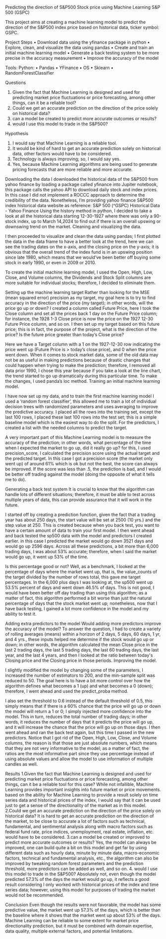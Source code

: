Predicting the direction of S&P500 Stock price using Machine Learning S&P 500 (GSPC)

This project aims at creating a machine learning model to predict the direction of the S&P500 index price based on historical data, ticker symbol: GSPC. 

Project Steps 
•	Download data using the yfinance package in python
•	Explore, clean, and visualize the data using pandas
•	Create and train an initial machine learning model 
•	Generate a back testing system to be more precise in the accuracy measurement
•	Improve the accuracy of the model

Tools:
Python:
•	Pandas
•	YFinance
•	OS
•	Sklearn 
•	RandomForestClassifier

Questions
1.	Given the fact that Machine Learning is designed and used for predicting market price fluctuations or price forecasting, among other things, can it be a reliable tool?
2.	Could we get an accurate prediction on the direction of the price solely on historical data?
3.	can a model be created to predict more accurate outcomes or results?
4.	would I use this model to trade in the S&P500?
   
Hypothesis
1.	I would say that Machine Learning is a reliable tool. 
2.	It would be kind of hard to get an accurate prediction solely on historical data, other factors would have to be considered.
3.	Technology is always improving; so, I would say yes.
4.	Yes, because Machine Learning algorithms are being used to generate pricing forecasts that are more reliable and more accurate.
   
Downloading the data
I downloaded the historical data of the S&P500 from yahoo finance by loading a package called yfinance into Jupiter notebook, this package calls the yahoo API to download daily stock and index prices. In this case I did not implement a ROCCC approach to determine the credibility of the data.
Nonetheless, I’m providing yahoo finance S&P500 index historical data website as reference: S&P 500 (^GSPC) Historical Data - Yahoo Finance
Using the history method in python, I decided to take a look at all the historical data starting 12-30-1927 where there was only a 90-stock index, up to March 14,2024 to find out if there is an overall upswing or downswing trend on the market. 
Cleaning and visualizing the data.

I then proceeded to visualize and clean the data using pandas; I first plotted the data in the data frame to have a better look at the trend, here we can see the trading dates on the x-axis, and the closing price on the y-axis; it is obvious that the overall trend of the index fund is in an upswing position since late 1980, which means that we would’ve been better off buying some stock in early 1990, or even in 2009 or 2010.

To create the initial machine learning model, I used the Open, High, Low, Close, and Volume columns, the Dividends and Stock Split columns are more suitable for individual stocks; therefore, I decided to eliminate them. 

Setting up the machine learning target 
Rather than looking for the MSE (mean squared error) precision as my target, my goal here is to try to find accuracy in the direction of the price (my target); in other words, will the price go up or down?
I created a column called Future Price, here I took the Close column and set all the prices back 1 day on the Future Price column; for instance, the 1928 1-3 Close price is now the price on the 1927 12-30 Future Price column, and so on. 
I then set up my target based on this future price; this is in fact, the purpose of the project, what is the direction of the price? Is the future price greater than today’s Close price?

Here we have a Target column with a 1 on the 1927-12-30 row indicating the price went up (Future Price is > today’s close price), and 0 when the price went down.
When it comes to stock market data, some of the old data may not be as useful in making predictions because of drastic changes that could happen when trying to make the prediction; therefore, I removed all data prior 1990, I chose this year because if you take a look at the line chart, the trend started to go up dramatically during this particular time. To make the changes, I used panda’s loc method.
Training an initial machine learning model.

I have now set up my data, and to train the first machine learning model I used a ‘random forest classifier’, this allowed me to train a lot of individual decision trees with randomized parameters and uses averaging to improve the predictive accuracy.
I placed all the rows into the training set, except the last 100 rows, I placed these last 100 rows into the test set; this is a simple baseline model which is the easiest way to do the split. For the predictors, I created a list with the needed columns to predict the target.

A very important part of this Machine Learning model is to measure the accuracy of the prediction; in other words, what percentage of the time when I expected the market to go up, did it really go up? for this, I used precision_score, I calculated the precision score using the actual target and the predicted target.
In this case I got a precision score (the market only went up) of around 61% which is ok but not the best, the score can always be improved. If the score was less than .5, the prediction is bad, and I would be better off trading against the model (doing the opposite of what it tells me to do).

Generating a back test system
It is crucial to know that the algorithm can handle lots of different situations; therefore, it must be able to test across multiple years of data, this can provide assurance that it will work in the future. 

I started off by creating a prediction function, given the fact that a trading year has about 250 days, the start value will be set at 2500 (10 yrs.) and the step value at 250. This is created because when you back test, you want to have a certain amount of data to train your first model.
I then went ahead and back tested the sp500 data with the model and predictors I created earlier. 
in this case I predicted the market would go down 3521 days and would go up 2596 days.
Across all these predictions, a bit more than 6,000 trading days, I was about 53% accurate; therefore, when I said the market would go up, it went up 53% of the time.

Is this percentage good or not?
Well, as a benchmark, I looked at the percentage of days where the market went up, that is, the value_counts of the target divided by the number of rows total, this gave me target percentages.
In the 6,000 plus days I was looking at, the sp500 went up 53.5% percent of days and went down 46.5% of days. This is not good, I would have been better off day trading than using this algorithm; as a matter of fact, this algorithm performed a bit worse than just the natural percentage of days that the stock market went up; nonetheless, now that I have back testing, I gained a lot more confidence in the model and my ability to test it.

Adding extra predictors to the model
Would adding more predictors improve the accuracy of the model?
To answer the question, I had to create a variety of rolling averages (means) within a horizon of 2 days, 5 days, 60 days, 1 yr, and 4 yrs., these inputs helped me determine if the stock would go up or down; in other words, the algorithm calculated the mean Close price in the last 2 trading days, the last 5 trading days, the last 60 trading days, the last year, and the last 4 years, and then I looked at the ratio between today's Closing price and the Closing price in those periods.
Improving the model.

I slightly modified the model by changing some of the parameters, I increased the number of estimators to 200, and the min-sample split was reduced to 50. The goal here is to have a bit more control over how the algorithm defines what becomes a 1 (up) and what becomes a 0 (down); therefore, I went ahead and used the predict_proba method.

I also set the threshold to 0.6 instead of the default threshold of 0.5, this simply means that if there is a 60% chance that the price will go up or down the model will return a 1 or 0; I simply injected more confidence into the model. This in turn, reduces the total number of trading days; in other words, it reduces the number of days that it predicts the price will go up, and it will increase the chance that the price will go up on those days. 
I then went ahead and ran the back test again, but this time I passed in the new predictors. Notice that I got rid of the Open, High, Low, Close, and Volume columns, the reason is that those are just absolute numbers, which means that they are not very informative to the model; as a matter of fact, the ratios are the most informative part since they use percentage instead of using absolute values and allow the model to use information of multiple candles as well.

Results
1.Given the fact that Machine Learning is designed and used for predicting market price fluctuations or price forecasting, among other things, can it be a reliable tool for this case?
While not infallible, Machine Learning provides important insights into future market or price movements. based on the ability for Machine Learning to provide a result solely on time series data and historical prices of the index, I would say that it can be used just to get a sense of the directionality of the market as in this model.
2.Could we get an accurate prediction on the direction of the price solely on historical data?
It is hard to get an accurate prediction on the direction of the market, to be close to accurate a lot of factors such as technical, fundamental, and sentimental analysis along with macro factors such as federal fund rate, price indices, unemployment, real estate, inflation, etc. would have to be considered.
3.can a model be created or improved to predict more accurate outcomes or results?
Yes, the model can always be improved, one can build quite a bit on this model and get far by using different data such as hourly data, minute by minute data, macro-economic factors, technical and fundamental analysis, etc., the algorithm can also be improved by tweaking random forest parameters and the prediction threshold, more predictors can be added as well, and so on.
4. would I use this model to trade in the S&P500? 
Absolutely not, even though the model predicted 57.3% of the days the market would go up, it reflects a good result considering I only worked with historical prices of the index and time series data; however, using this model for purposes of trading the market would not be recommended.

Conclusion
Even though the results were not favorable, the model has some predictive value, the market went up 57.3% of the days, which is better than the baseline where it shows that the market went up about 53% of the days. Machine Learning can be reliable to some extent for market price directionality prediction, but it must be combined with domain expertise, data quality, multiple external factors, and potential limitations.
